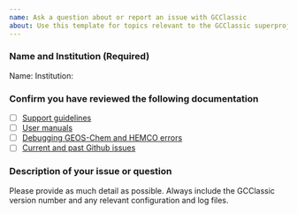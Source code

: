```yaml
---
name: Ask a question about or report an issue with GCClassic
about: Use this template for topics relevant to the GCClassic superproject. For GEOS-Chem or HEMCO see the respective repositories on Github.
---
```


### Name and Institution (Required)

Name:
Institution:

### Confirm you have reviewed the following documentation

- [ ] [Support guidelines](https://geos-chem.readthedocs.io/en/stable/help-and-reference/SUPPORT.html)
- [ ] [User manuals](https://geos-chem.readthedocs.io/en/stable/geos-chem-shared-docs/supplemental-guides/related-docs.html)
- [ ] [Debugging GEOS-Chem and HEMCO errors](https://geos-chem.readthedocs.io/en/stable/geos-chem-shared-docs/supplemental-guides/debug-guide.html)
- [ ] [Current and past Github issues](https://github.com/geoschem/GCClassic/issues)

### Description of your issue or question

Please provide as much detail as possible. Always include the GCClassic version number and any relevant configuration and log files.

